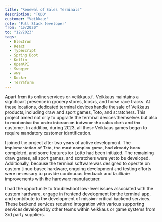 ```yaml
---
title: "Renewal of Sales Terminals"
description: "TODO"
customer: "Veikkaus"
role: "Full Stack Developer"
from: "10/2020"
to: "12/2023"
tags:
  - Electron
  - React
  - TypeScript
  - Spring Boot
  - Kotlin
  - OpenAPI
  - Swagger
  - AWS
  - Docker
  - Terraform
---
```

Apart from its online services on veikkaus.fi, Veikkaus maintains a significant presence in grocery stores, kiosks, and horse race tracks. At these locations, dedicated terminal devices handle the sale of Veikkaus products, including draw and sport games, Toto, and scratchers. This project aimed not only to upgrade the terminal devices themselves but also to modernise the entire interaction between the sales clerk and the customer. In addition, during 2023, all these Veikkaus games began to require mandatory customer identification.

I joined the project after two years of active development. The implementation of Toto, the most complex game, had already been completed, and some features for Lotto had been initiated. The remaining draw games, all sport games, and scratchers were yet to be developed. Additionally, because the terminal software was designed to operate on custom Linux-based hardware, ongoing development and testing efforts were necessary to provide continuous feedback and facilitate improvements with the hardware manufacturer.

I had the opportunity to troubleshoot low-level issues associated with the custom hardware, engage in frontend development for the terminal app, and contribute to the development of mission-critical backend services. These backend services required integration with various supporting services developed by other teams within Veikkaus or game systems from 3rd party suppliers.
